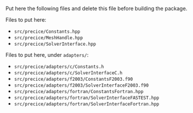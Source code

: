 Put here the following files and delete this file before building the package.

Files to put here:
* `src/precice/Constants.hpp`
* `src/precice/MeshHandle.hpp`
* `src/precice/SolverInterface.hpp`

Files to put here, under `adapters/`:
* `src/precice/adapters/c/Constants.h`
* `src/precice/adapters/c/SolverInterfaceC.h`
* `src/precice/adapters/f2003/ConstantsF2003.f90`
* `src/precice/adapters/f2003/SolverInterfaceF2003.f90`
* `src/precice/adapters/fortran/ConstantsFortran.hpp`
* `src/precice/adapters/fortran/SolverInterfaceFASTEST.hpp`
* `src/precice/adapters/fortran/SolverInterfaceFortran.hpp`

